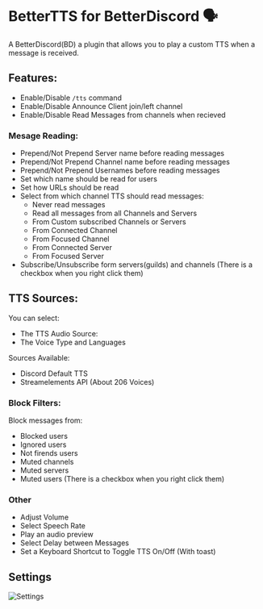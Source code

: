 # BetterTTS for BetterDiscord 🗣️
A BetterDiscord(BD) a plugin that allows you to play a custom TTS when a message is received.
## Features:
- Enable/Disable `/tts` command
- Enable/Disable Announce Client join/left channel
- Enable/Disable Read Messages from channels when recieved
### Mesage Reading:
- Prepend/Not Prepend Server name before reading messages
- Prepend/Not Prepend Channel name before reading messages
- Prepend/Not Prepend Usernames before reading messages
- Set which name should be read for users
- Set how URLs should be read
- Select from which channel TTS should read messages:
    - Never read messages
    - Read all messages from all Channels and Servers
    - From Custom subscribed Channels or Servers
    - From Connected Channel
    - From Focused Channel
    - From Connected Server
    - From Focused Server
- Subscribe/Unsubscribe form servers(guilds) and channels (There is a checkbox when you right click them)
## TTS Sources:
You can select:
- The TTS Audio Source:
- The Voice Type and Languages

Sources Available:
- Discord Default TTS
- Streamelements API (About 206 Voices)
### Block Filters:
Block messages from:
- Blocked users
- Ignored users
- Not firends users
- Muted channels
- Muted servers
- Muted users (There is a checkbox when you right click them)
### Other
- Adjust Volume
- Select Speech Rate
- Play an audio preview
- Select Delay between Messages
- Set a Keyboard Shortcut to Toggle TTS On/Off (With toast)

## Settings
![Settings](https://github.com/user-attachments/assets/a99f719d-790a-49a9-b112-ce10ddd910c8)



